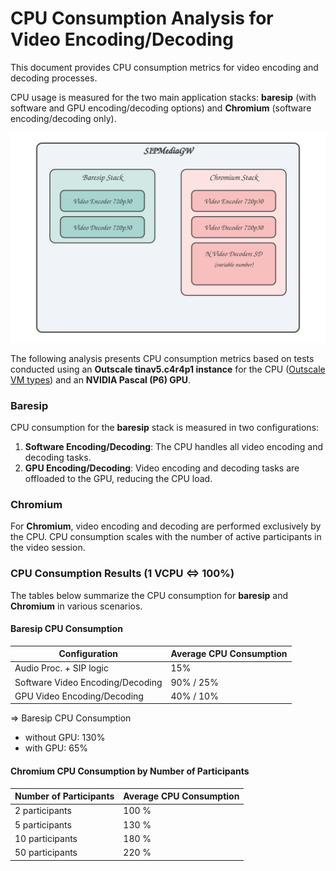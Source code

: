 # CPU Consumption Analysis for Video Encoding/Decoding

This document provides CPU consumption metrics for video encoding and decoding processes.

CPU usage is measured for the two main application stacks: **baresip** (with software and GPU encoding/decoding options) and **Chromium** (software encoding/decoding only).

![Video Proc](./video_proc.svg)

The following analysis presents CPU consumption metrics based on tests conducted using an **Outscale tinav5.c4r4p1 instance** for the CPU ([Outscale VM types](https://docs.outscale.com/fr/userguide/Types-de-VM.html)) and an **NVIDIA Pascal (P6) GPU**.

### Baresip

CPU consumption for the **baresip** stack is measured in two configurations:
1. **Software Encoding/Decoding**: The CPU handles all video encoding and decoding tasks.
2. **GPU Encoding/Decoding**: Video encoding and decoding tasks are offloaded to the GPU, reducing the CPU load.

### Chromium

For **Chromium**, video encoding and decoding are performed exclusively by the CPU. CPU consumption scales with the number of active participants in the video session.

### CPU Consumption Results (1 VCPU <=> 100%)

The tables below summarize the CPU consumption for **baresip** and **Chromium** in various scenarios.

#### Baresip CPU Consumption

| Configuration                    | Average CPU Consumption |
|----------------------------------|-------------------------|
| Audio Proc. + SIP logic          | 15%                     |
| Software Video Encoding/Decoding | 90% / 25%               |
| GPU Video Encoding/Decoding      | 40% / 10%               |

=> Baresip CPU Consumption 
 - without GPU: 130%
 - with GPU: 65%


#### Chromium CPU Consumption by Number of Participants

| Number of Participants    | Average CPU Consumption         |
|---------------------------|---------------------------------|
| 2 participants            | 100 %                            |
| 5 participants            | 130 %                           |
| 10 participants           | 180 %                           |
| 50 participants           | 220 %                           |
